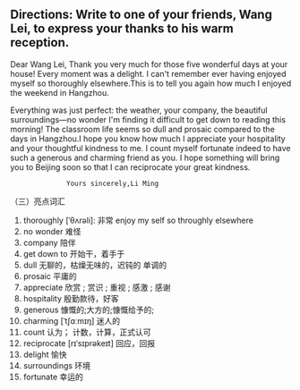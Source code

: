 ## Directions: Write to one of your friends, Wang Lei, to express your thanks to his warm reception.

Dear Wang Lei,
  Thank you very much for those five wonderful days at your house! Every moment was a delight. I can't remember ever having enjoyed myself so thoroughly elsewhere.This is to tell you again how much I enjoyed the weekend in Hangzhou. 
  
  Everything was just perfect: the weather, your company, the beautiful surroundings—no wonder I'm finding it difficult to get down to reading this morning! The classroom life seems so dull and prosaic compared to the days in Hangzhou.I hope you know how much I appreciate your hospitality and your thoughtful kindness to me. I count myself fortunate indeed to have such a generous and charming friend as you. I hope something will bring you to Beijing soon so that I can reciprocate your great kindness.

                  Yours sincerely,Li Ming



（三）亮点词汇

1. thoroughly  [ˈθʌrəli]: 非常
    enjoy my self so throughly elsewhere
2. no wonder 难怪
3. company 陪伴
1. get down to 开始干，着手于
2. dull 无聊的，枯燥无味的，迟钝的 单调的
3. prosaic 平庸的
4. appreciate  欣赏 ; 赏识 ; 重视 ; 感激 ; 感谢 
5. hospitality 殷勤款待，好客
6. generous 慷慨的;大方的;慷慨给予的;
7.  charming  [ˈtʃɑːmɪŋ]  迷人的
8.  count 认为； 计数，计算，正式认可
9.  reciprocate  [rɪˈsɪprəkeɪt]  回应，回报
10. delight 愉快
11. surroundings 环境
12. fortunate 幸运的

